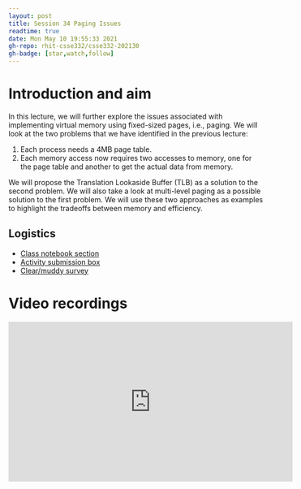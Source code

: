 ```yaml
---
layout: post
title: Session 34 Paging Issues
readtime: true
date: Mon May 10 19:55:33 2021
gh-repo: rhit-csse332/csse332-202130
gh-badge: [star,watch,follow]
---
```


# Introduction and aim

In this lecture, we will further explore the issues associated with implementing
virtual memory using fixed-sized pages, i.e., paging. We will look at the two
problems that we have identified in the previous lecture:
1. Each process needs a 4MB page table.
1. Each memory access now requires two accesses to memory, one for the page
   table and another to get the actual data from memory.

We will propose the Translation Lookaside Buffer (TLB) as a solution to the
second problem. We will also take a look at multi-level paging as a possible
solution to the first problem. We will use these two approaches as examples to
highlight the tradeoffs between memory and efficiency.

## Logistics

- [Class notebook section](https://rosehulman-my.sharepoint.com/personal/noureddi_rose-hulman_edu/_layouts/OneNote.aspx?id=%2Fpersonal%2Fnoureddi_rose-hulman_edu%2FDocuments%2FClass%20Notebooks%2FCSSE%20332%20Operating%20Systems&wd=target%28_Content%20Library%2FSession%2034%20Paging%20Issues.one%7C274BDF45-92B2-2148-A809-30C498D55ED8%2F%29)
- [Activity submission box](https://moodle.rose-hulman.edu/mod/quiz/view.php?id=2708181)
- [Clear/muddy survey](https://moodle.rose-hulman.edu/mod/quiz/view.php?id=2817945)

# Video recordings

<iframe width="560" height="315" src="https://www.youtube.com/embed/JLZyo3vbHEw" title="YouTube video player" frameborder="0" allow="accelerometer; autoplay; clipboard-write; encrypted-media; gyroscope; picture-in-picture" allowfullscreen></iframe>
